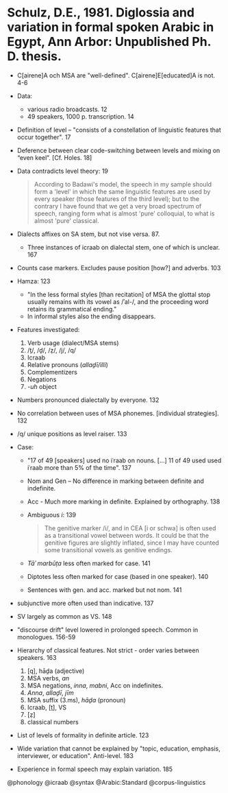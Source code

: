 # Schulz, D.E., 1981. Diglossia and variation in formal spoken Arabic in Egypt, Ann Arbor: Unpublished Ph. D. thesis.

- C[airene]A och MSA are "well-defined". C[airene]E[educated]A is not. 4-6

- Data: 
    - various radio broadcasts. 12
    - 49 speakers, 1000 p. transcription. 14

- Definition of level – "consists of a constellation of linguistic features that occur together". 17

- Deference between clear code-switching between levels and mixing on “even keel”. [Cf. Holes. 18]

- Data contradicts level theory: 19 

  > According to Badawi's model, the speech in my sample should form a 'level' in which the same linguistic features are used by every speaker (those features of the third level); but to the contrary I have found that we get a very broad spectrum of speech, ranging form what is almost 'pure' colloquial, to what is almost 'pure' classical.

- Dialects affixes on SA stem, but not vise versa. 87. 
  - Three instances of icraab on dialectal stem, one of which is unclear. 167

- Counts case markers. Excludes pause position [how?] and adverbs. 103

- Hamza: 123
  - "In the less formal styles [than recitation] of MSA the glottal stop usually remains with its vowel as /ʾal-/, and the proceeding word retains its grammatical ending."
  - In informal styles also the ending disappears.

- Features investigated:
  1. Verb usage (dialect/MSA stems)
  2. /ṯ/, /ḏ/, /ẓ/, /j/, /q/
  3. Icraab
  4. Relative pronouns (*allaḏī/illi*)
  5. Complementizers
  6. Negations
  7. *-uh* object

- Numbers pronounced dialectally by everyone. 132

- No correlation between uses of MSA phonemes. [individual strategies]. 132

- /q/ unique positions as level raiser. 133

- Case:
  - "17 of 49 [speakers] used no iʿraab on nouns. [...] 11 of 49 used used iʿraab more than 5% of the time". 137
  - Nom and Gen – No difference in marking between definite and indefinite. 
  - Acc - Much more marking in definite. Explained by orthography. 138
  - Ambiguous *i*: 139
    
    > The genitive marker /i/, and in CEA [i or schwa] is often used as a transitional vowel between words. It could be that the genitive figures are slightly inflated, since I may have counted some transitional vowels as genitive endings.

  - *Tāʾ marbūṭa* less often marked for case. 141
  - Diptotes less often marked for case (based in one speaker). 140
  - Sentences with gen. and acc. marked but not nom. 141

- subjunctive more often used than indicative. 137

- SV largely as common as VS. 148

- "discourse drift" level lowered in prolonged speech. Common in monologues. 156-59

- Hierarchy of classical features. Not strict - order varies between speakers. 163
  1. [q], hāḏa (adjective)
  2. MSA verbs, *an*
  3. MSA negations, *inna*, *mabni*, Acc on indefinites.
  4. *Anna*, *allaḏī*, *jīm*
  5. MSA suffix (3.ms), *hāḏa* (pronoun)
  6. Icraab, [ṯ], VS
  7. [ẓ]
  8. classical numbers

- List of levels of formality in definite article. 123

- Wide variation that cannot be explained by "topic, education, emphasis, interviewer, or education". Anti-level. 183

- Experience in formal speech may explain variation. 185

@phonology
@icraab
@syntax
@Arabic:Standard
@corpus-linguistics
